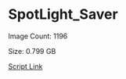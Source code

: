 # SpotLight_Saver

Image Count: 1196

Size: 0.799 GB

[Script Link](https://github.com/liuyal/Archive/blob/master/Python/Utilities/Miscellaneous/spotlight_saver.py)

